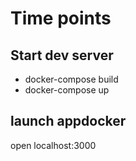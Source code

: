 # Time points

## Start dev server
- docker-compose build
- docker-compose up

## launch appdocker
open localhost:3000
